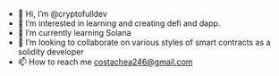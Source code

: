 - 👋 Hi, I’m @cryptofulldev
- 👀 I’m interested in learning and creating defi and dapp.
- 🌱 I’m currently learning Solana
- 💞️ I’m looking to collaborate on various styles of smart contracts as a solidity developer
- 📫 How to reach me costachea246@gmail.com

<!---
cryptofulldev/cryptofulldev is a ✨ special ✨ repository because its `README.md` (this file) appears on your GitHub profile.
You can click the Preview link to take a look at your changes.
--->
